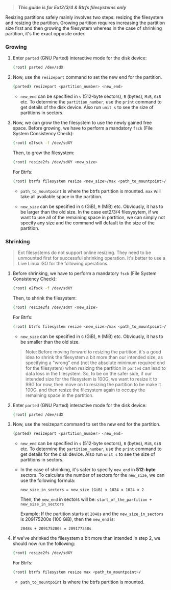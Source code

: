 > ***This guide is for Ext2/3/4 & Btrfs filesystems only***

Resizing partitions safely mainly involves two steps: resizing the filesystem and resizing the partition. Growing partition requires increasing the partition size first and then growing the filesystem whereas in the case of shrinking partition, it's the exact opposite order.

### Growing

1. Enter `parted` (GNU Parted) interactive mode for the disk device:

    ```sh
    (root) parted /dev/sdX
    ```

2. Now, use the `resizepart` command to set the new end for the partition.

    ```sh
    (parted) resizepart <partition_number> <new_end>
    ```

    - `new_end` can be specified in `s` (512-byte sectors), `B` (bytes), `MiB`, `GiB` etc. To determine the `partition_number`, use the `print` command to get details of the disk device. Also run `unit s` to see the size of partitions in sectors.

3. Now, we can grow the the filesystem to use the newly gained free space. Before growing, we have to perform a mandatory `fsck` (File System Consistency Check):

    ```sh
    (root) e2fsck -f /dev/sdXY
    ```

    Then, to grow the filesystem:

    ```sh
    (root) resize2fs /dev/sdXY <new_size>
    ```

    For Btrfs:

    ```sh
    (root) btrfs filesystem resize <new_size>/max <path_to_mountpoint>/
    ```

    - `path_to_mountpoint` is where the btrfs partition is mounted. `max` will take all available space in the partition.

    - `new_size` can be specified in `G` (GiB), `M` (MiB) etc. Obviously, it has to be larger than the old size. In the case ext2/3/4 filesysytem, if we want to use all of the remaining space in partition, we can simply not specify any size and the command will default to the size of the partition.

### Shrinking

> Ext filesystems do not support online resizing. They need to be unmounted first for successful shrinking operation. It's better to use a Live Linux ISO for the following operations.

1. Before shrinking, we have to perform a mandatory `fsck` (File System Consistency Check):

    ```sh
    (root) e2fsck -f /dev/sdXY
    ```

    Then, to shrink the filesystem:

    ```sh
    (root) resize2fs /dev/sdXY <new_size>
    ```
    For Btrfs:

    ```sh
    (root) btrfs filesystem resize <new_size>/max <path_to_mountpoint>/
    ```
    - `new_size` can be specified in `G` (GiB), `M` (MiB) etc. Obviously, it has to be smaller than the old size.

    > Note: Before moving forward to resizing the partition, it's a good idea to shrink the filesystem a bit more than our intended size, as specifying a "wrong" end (not the absolute minimum required end for the filesystem) when resizing the partition in `parted` can lead to data loss in the filesystem. So, to be on the safer side, if our intended size for the filesystem is 100G, we want to resize it to 99G for now, then move on to resizing the partition to be make it 100G, and then resize the filesystem again to occupy the remaining space in the partition.

2. Enter `parted` (GNU Parted) interactive mode for the disk device:

    ```sh
    (root) parted /dev/sdX
    ```

3. Now, use the resizepart command to set the new end for the partition.
    ```sh
    (parted) resizepart <partition_number> <new_end>
    ```
    - `new_end` can be specified in `s` (512-byte sectors), `B` (bytes), `MiB`, `GiB` etc. To determine the `partition_number`, use the `print` command to get details for the disk device. Also run `unit s` to see the size of partitions in sectors.

    - In the case of shrinking, it's safer to specify `new_end` in **512-byte** sectors. To calculate the number of sectors for the `new_size`, we can use the following formula:

        ```
        new_size_in_sectors = new_size (GiB) x 1024 x 1024 x 2
        ```

        Then, the `new_end` in sectors will be: `start_of_the_partition + new_size_in_sectors`
    

        Example: If the partition starts at `2048s` and the `new_size_in_sectors` is 209175200s (100 GiB), then the `new_end` is:

        ```
        2048s + 209175200s = 209177248s
        ```

4. If we've shrinked the filesystem a bit more than intended in step 2, we should now run the following:

    ```sh
    (root) resize2fs /dev/sdXY
    ```
    For Btrfs:

    ```sh
    (root) btrfs filesystem resize max <path_to_mountpoint>/
    ```

    - `path_to_mountpoint` is where the btrfs partition is mounted.
